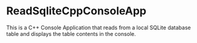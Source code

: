 # ReadSqliteCppConsoleApp
This is a C++ Console Application that reads from a local SQLite database table and displays the table contents in the console.

